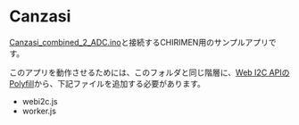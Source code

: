 # Canzasi

[Canzasi_combined_2_ADC.ino](../../Canzasi/Canzasi_combined_2_ADC/Canzasi_combined_2_ADC.ino)と接続するCHIRIMEN用のサンプルアプリです。

このアプリを動作させるためには、このフォルダと同じ階層に、[Web I2C APIのPolyfill](https://github.com/club-wot/WebGPIO)から、下記ファイルを追加する必要があります。

- webi2c.js
- worker.js

